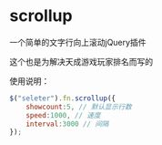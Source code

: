 # scrollup
一个简单的文字行向上滚动jQuery插件

这个也是为解决天成游戏玩家排名而写的

使用说明：

```js
$("seleter").fn.scrollup({
    showcount:5, // 默认显示行数
    speed:1000, // 速度
    interval:3000 // 间隔
});
```
